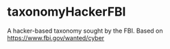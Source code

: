 # taxonomyHackerFBI
A hacker-based taxonomy sought by the FBI. Based on https://www.fbi.gov/wanted/cyber
